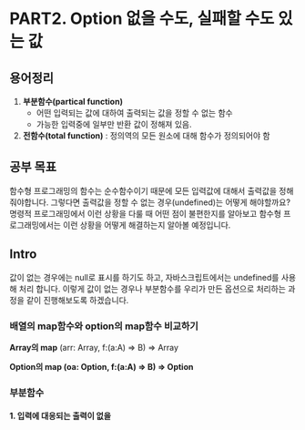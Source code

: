 # PART2. Option 없을 수도, 실패할 수도 있는 값

## 용어정리

1. **부분함수(partical function)**
   - 어떤 입력되는 값에 대하여 출력되는 값을 정할 수 없는 함수
   - 가능한 입력중에 일부만 반환 값이 정해져 있음.
2. **전함수(total function)** : 정의역의 모든 원소에 대해 함수가 정의되어야 함

## 공부 목표

함수형 프로그래밍의 함수는 순수함수이기 때문에 모든 입력값에 대해서 출력값을 정해줘야합니다. 그렇다면 출력값을 정할 수 없는 경우(undefined)는 어떻게 해야할까요?
명령적 프로그래밍에서 이런 상황을 다룰 때 어떤 점이 불편한지를 알아보고 함수형 프로그래밍에서는 이런 상황을 어떻게 해결하는지 알아볼 예정입니다.

## Intro

값이 없는 경우에는 null로 표시를 하기도 하고, 자바스크립트에서는 undefined를 사용해 처리 합니다. 이렇게 값이 없는 경우나 부분함수를 우리가 만든 옵션으로 처리하는 과정을 같이 진행해보도록 하겠습니다.

### 배열의 map함수와 option의 map함수 비교하기

**Array의 map**
(arr: Array<A>, f:(a:A) => B) => Array<B>

**Option의 map**
(oa: Option<A>, f:(a:A) => B) => Option<B>

### 부분함수

#### 1. 입력에 대응되는 출력이 없을
